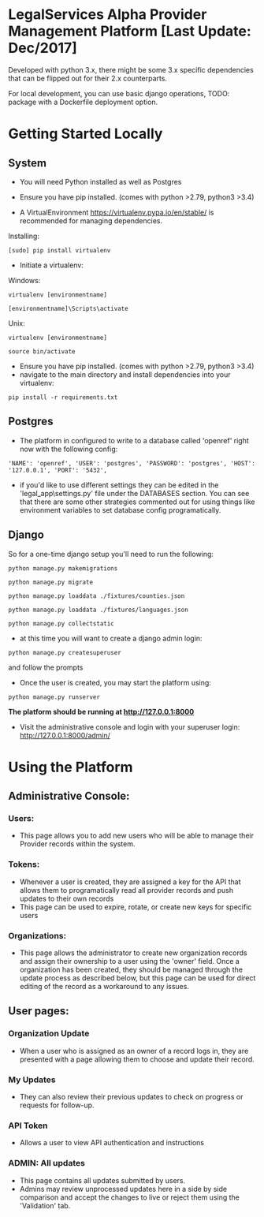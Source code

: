 # LegalServices Alpha Provider Management Platform [Last Update: Dec/2017] 

Developed with python 3.x, there might be some 3.x specific dependencies that can be flipped out for their 2.x counterparts.

For local development, you can use basic django operations, TODO: package with a Dockerfile deployment option.


# Getting Started Locally

## System

* You will need Python installed as well as Postgres

* Ensure you have pip installed. (comes with python >2.79, python3 >3.4)

* A VirtualEnvironment https://virtualenv.pypa.io/en/stable/ is recommended for managing dependencies.

Installing:

`[sudo] pip install virtualenv`

* Initiate a virtualenv:

Windows:

`virtualenv [environmentname]`

`[environmentname]\Scripts\activate`

Unix:

`virtualenv [environmentname]`

`source bin/activate`

* Ensure you have pip installed. (comes with python >2.79, python3 >3.4)
* navigate to the main directory and install dependencies into your virtualenv:

`pip install -r requirements.txt`

## Postgres
* The platform in configured to write to a database called 'openref' right now with the following config:

`'NAME': 'openref',
'USER': 'postgres',
'PASSWORD': 'postgres',
'HOST': '127.0.0.1',
'PORT': '5432',`

* if you'd like to use different settings they can be edited in the 'legal_app\settings.py' file under the DATABASES section. You can see that there are some other strategies commented out for using things like environment variables to set database config programatically. 

## Django

So for a one-time django setup you'll need to run the following:

`python manage.py makemigrations`

`python manage.py migrate`

`python manage.py loaddata ./fixtures/counties.json`

`python manage.py loaddata ./fixtures/languages.json`

`python manage.py collectstatic`

* at this time you will want to create a django admin login:

`python manage.py createsuperuser`

and follow the prompts

* Once the user is created, you may start the platform using:

`python manage.py runserver`

**The platform should be running at http://127.0.0.1:8000**

* Visit the administrative console and login with your superuser login:
http://127.0.0.1:8000/admin/


# Using the Platform

## Administrative Console:

### Users:
* This page allows you to add new users who will be able to manage their Provider records within the system.

### Tokens:
* Whenever a user is created, they are assigned a key for the API that allows them to programatically read all provider records and push updates to their own records
* This page can be used to expire, rotate, or create new keys for specific users

### Organizations:
* This page allows the administrator to create new organization records and assign their ownership to a user using the 'owner' field. Once a organization has been created, they should be managed through the update process as described below, but this page can be used for direct editing of the record as a workaround to any issues.


## User pages:

### Organization Update
* When a user who is assigned as an owner of a record logs in, they are presented with a page allowing them to choose and update their record.

### My Updates
* They can also review their previous updates to check on progress or requests for follow-up.

### API Token
* Allows a user to view API authentication and instructions


### ADMIN: All updates
* This page contains all updates submitted by users.
* Admins may review unprocessed updates here in a side by side comparison and accept the changes to live or reject them using the 'Validation' tab.
